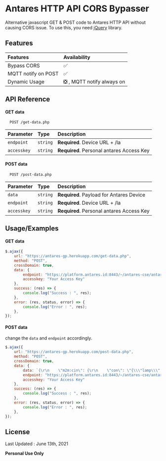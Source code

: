 
# Antares HTTP API CORS Bypasser

Alternative javascript GET & POST code to Antares HTTP API without causing CORS issue. To use this, you need [jQuery](https://cdnjs.com/libraries/jquery) library.

## Features

| Features | Availability | 
| :-------- | :------- | 
| Bypass CORS | ✅ |
| MQTT notify on POST | ✅ |
| Dynamic Usage | ❎ , MQTT notify always on |

  
## API Reference

#### GET data

```http
  POST /get-data.php
```

| Parameter | Type     | Description                |
| :-------- | :------- | :------------------------- |
| `endpoint` | `string` | **Required**. Device URL + /la |
| `accesskey` | `string` | **Required**. Personal antares Access Key |

#### POST data

```http
  POST /post-data.php
```

| Parameter | Type     | Description                       |
| :-------- | :------- | :-------------------------------- |
| `data`      | `string` | **Required**. Payload for Antares Device |
| `endpoint` | `string` | **Required**. Device URL + /la |
| `accesskey` | `string` | **Required**. Personal antares Access Key |

  
## Usage/Examples

#### GET data

```javascript
$.ajax({
    url: "https://antares-gp.herokuapp.com/get-data.php",
    method: "POST",
    crossDomain: true,
    data: { 
        endpoint: "https://platform.antares.id:8443/~/antares-cse/antares-id/tesMQTT/esp32/la",
        accesskey: "Your Access Key" 
    },
    success: (res) => {
        console.log("Success : ", res);
    },
    error: (res, status, error) => {
        console.log("Error : ", res);
    },
});
```

#### POST data

change the `data` and `endpoint` accordingly.

```javascript
$.ajax({
    url: "https://antares-gp.herokuapp.com/post-data.php",
    method: "POST",
    crossDomain: true,
    data: { 
        data: `{\r\n    \"m2m:cin\": {\r\n    \"con\": \"{\\\"lamp\\\":1}\"\r\n    }\r\n}`,
        endpoint: "https://platform.antares.id:8443/~/antares-cse/antares-id/tesMQTT/esp32",
        accesskey: "Your Access Key" 
    },
    success: (res) => {
        console.log("Success : ", res);
    },
    error: (res, status, error) => {
        console.log("Error : ", res);
    },
});
```
  
## License

Last Updated : June 13th, 2021

**Personal Use Only**

  